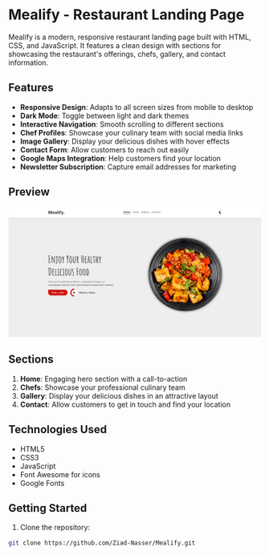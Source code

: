 # Mealify - Restaurant Landing Page

Mealify is a modern, responsive restaurant landing page built with HTML, CSS, and JavaScript. It features a clean design with sections for showcasing the restaurant's offerings, chefs, gallery, and contact information.

## Features

- **Responsive Design**: Adapts to all screen sizes from mobile to desktop
- **Dark Mode**: Toggle between light and dark themes
- **Interactive Navigation**: Smooth scrolling to different sections
- **Chef Profiles**: Showcase your culinary team with social media links
- **Image Gallery**: Display your delicious dishes with hover effects
- **Contact Form**: Allow customers to reach out easily
- **Google Maps Integration**: Help customers find your location
- **Newsletter Subscription**: Capture email addresses for marketing

## Preview

![Mealify Preview](images/image.png)

## Sections

1. **Home**: Engaging hero section with a call-to-action
2. **Chefs**: Showcase your professional culinary team
3. **Gallery**: Display your delicious dishes in an attractive layout
4. **Contact**: Allow customers to get in touch and find your location

## Technologies Used

- HTML5
- CSS3
- JavaScript
- Font Awesome for icons
- Google Fonts

## Getting Started

1. Clone the repository:
```bash
git clone https://github.com/Ziad-Nasser/Mealify.git

